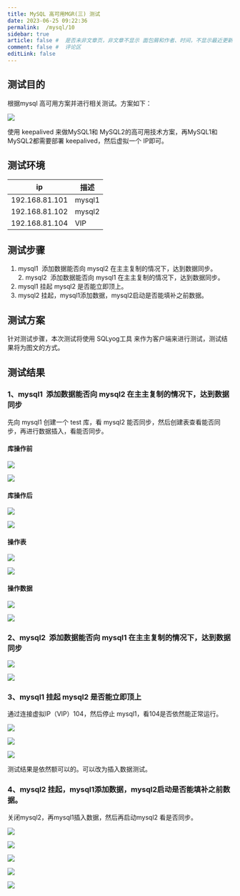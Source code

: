 ```yaml
---
title: MySQL 高可用MGR(三) 测试
date: 2023-06-25 09:22:36
permalink:  /mysql/10
sidebar: true
article: false #  是否未非文章页，非文章不显示 面包屑和作者、时间，不显示最近更新栏，不会参与到最近更新文章的数据计算中
comment: false #  评论区
editLink: false
---
```



## 测试目的
根据mysql 高可用方案并进行相关测试。方案如下：

![](/assets/img/mysql/10/img.png)

使用 keepalived 来做MySQL1和 MySQL2的高可用技术方案，再MySQL1和 MySQL2都需要部署 keepalived，然后虚拟一个 IP即可。

## 测试环境
|ip	|描述|
| -- | -- |
|192.168.81.101|	mysql1|
|192.168.81.102|	mysql2|
|192.168.81.104|	VIP|

## 测试步骤
1. mysql1  添加数据能否向 mysql2 在主主复制的情况下，达到数据同步。
   2. mysql2  添加数据能否向 mysql1 在主主复制的情况下，达到数据同步。
3. mysql1 挂起 mysql2 是否能立即顶上。
4. mysql2 挂起，mysql1添加数据，mysql2启动是否能填补之前数据。

## 测试方案
针对测试步骤，本次测试将使用 SQLyog工具 来作为客户端来进行测试，测试结果将为图文的方式。

## 测试结果
### 1、mysql1  添加数据能否向 mysql2 在主主复制的情况下，达到数据同步
先向 mysql1 创建一个 test 库，看 mysql2 能否同步，然后创建表查看能否同步，再进行数据插入，看能否同步。
#### 库操作前

![](/assets/img/mysql/10/img_1.png)

![](/assets/img/mysql/10/img_2.png)

#### 库操作后

![](/assets/img/mysql/10/img_3.png)

![](/assets/img/mysql/10/img_4.png)

#### 操作表

![](/assets/img/mysql/10/img_5.png)

![](/assets/img/mysql/10/img_6.png)

#### 操作数据

![](/assets/img/mysql/10/img_7.png)

![](/assets/img/mysql/10/img_8.png)

### 2、mysql2  添加数据能否向 mysql1 在主主复制的情况下，达到数据同步

![](/assets/img/mysql/10/img_9.png)

![](/assets/img/mysql/10/img_10.png)

### 3、mysql1 挂起 mysql2 是否能立即顶上
通过连接虚拟IP（VIP）104，然后停止 mysql1，看104是否依然能正常运行。

![](/assets/img/mysql/10/img_11.png)

![](/assets/img/mysql/10/img_12.png)

![](/assets/img/mysql/10/img_13.png)

测试结果是依然额可以的。可以改为插入数据测试。

### 4、mysql2 挂起，mysql1添加数据，mysql2启动是否能填补之前数据。
关闭mysql2，再mysql1插入数据，然后再启动mysql2 看是否同步。

![](/assets/img/mysql/10/img_14.png)

![](/assets/img/mysql/10/img_15.png)

![](/assets/img/mysql/10/img_16.png)

![](/assets/img/mysql/10/img_17.png)

![](/assets/img/mysql/10/img_18.png)









